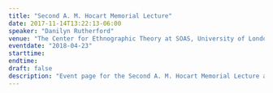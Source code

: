 ```yaml
---
title: "Second A. M. Hocart Memorial Lecture"
date: 2017-11-14T13:22:13-06:00
speaker: "Danilyn Rutherford"
venue: "The Center for Ethnographic Theory at SOAS, University of London"
eventdate: "2018-04-23"
starttime:
endtime:
draft: false
description: "Event page for the Second A. M. Hocart Memorial Lecture at SOAS by Danilyn Rutherford, 23 April 2018"
---
```


